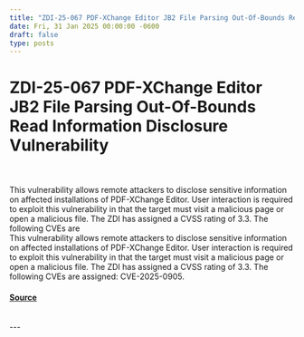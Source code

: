 ```yaml
---
title: "ZDI-25-067 PDF-XChange Editor JB2 File Parsing Out-Of-Bounds Read Information Disclosure Vulnerability"
date: Fri, 31 Jan 2025 00:00:00 -0600
draft: false
type: posts
---
```

# ZDI-25-067 PDF-XChange Editor JB2 File Parsing Out-Of-Bounds Read Information Disclosure Vulnerability

<br/>

<br/>
This vulnerability allows remote attackers to disclose sensitive information on affected installations of PDF-XChange Editor. User interaction is required to exploit this vulnerability in that the target must visit a malicious page or open a malicious file. The ZDI has assigned a CVSS rating of 3.3. The following CVEs are
<br/>
This vulnerability allows remote attackers to disclose sensitive information on affected installations of PDF-XChange Editor. User interaction is required to exploit this vulnerability in that the target must visit a malicious page or open a malicious file. The ZDI has assigned a CVSS rating of 3.3. The following CVEs are assigned: CVE-2025-0905.

#### [Source](http://www.zerodayinitiative.com/advisories/ZDI-25-067/)

<br/>
---

